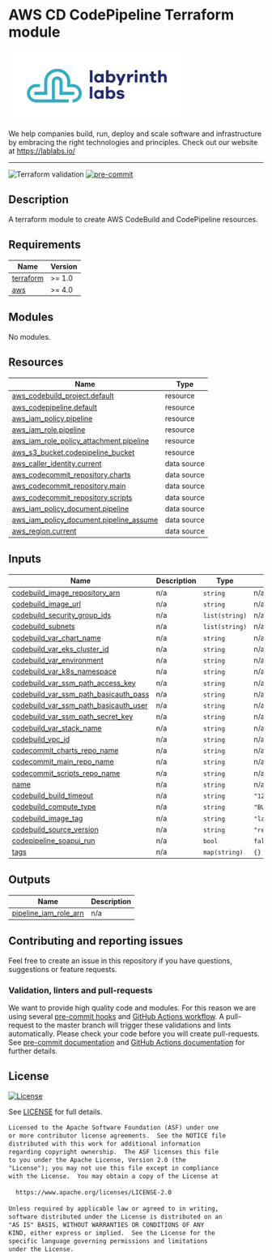 # AWS CD CodePipeline Terraform module

[![Labyrinth Labs logo](ll-logo.png)](https://www.lablabs.io)

We help companies build, run, deploy and scale software and infrastructure by embracing the right technologies and principles. Check out our website at https://lablabs.io/

---

![Terraform validation](https://github.com/lablabs/terraform-aws-cd-codepipeline/workflows/Terraform%20validation/badge.svg?branch=master)
[![pre-commit](https://img.shields.io/badge/pre--commit-enabled-success?logo=pre-commit&logoColor=white)](https://github.com/pre-commit/pre-commit)

## Description

A terraform module to create AWS CodeBuild and CodePipeline resources.

<!-- BEGINNING OF PRE-COMMIT-TERRAFORM DOCS HOOK -->
## Requirements

| Name | Version |
|------|---------|
| <a name="requirement_terraform"></a> [terraform](#requirement\_terraform) | >= 1.0 |
| <a name="requirement_aws"></a> [aws](#requirement\_aws) | >= 4.0 |

## Modules

No modules.

## Resources

| Name | Type |
|------|------|
| [aws_codebuild_project.default](https://registry.terraform.io/providers/hashicorp/aws/latest/docs/resources/codebuild_project) | resource |
| [aws_codepipeline.default](https://registry.terraform.io/providers/hashicorp/aws/latest/docs/resources/codepipeline) | resource |
| [aws_iam_policy.pipeline](https://registry.terraform.io/providers/hashicorp/aws/latest/docs/resources/iam_policy) | resource |
| [aws_iam_role.pipeline](https://registry.terraform.io/providers/hashicorp/aws/latest/docs/resources/iam_role) | resource |
| [aws_iam_role_policy_attachment.pipeline](https://registry.terraform.io/providers/hashicorp/aws/latest/docs/resources/iam_role_policy_attachment) | resource |
| [aws_s3_bucket.codepipeline_bucket](https://registry.terraform.io/providers/hashicorp/aws/latest/docs/resources/s3_bucket) | resource |
| [aws_caller_identity.current](https://registry.terraform.io/providers/hashicorp/aws/latest/docs/data-sources/caller_identity) | data source |
| [aws_codecommit_repository.charts](https://registry.terraform.io/providers/hashicorp/aws/latest/docs/data-sources/codecommit_repository) | data source |
| [aws_codecommit_repository.main](https://registry.terraform.io/providers/hashicorp/aws/latest/docs/data-sources/codecommit_repository) | data source |
| [aws_codecommit_repository.scripts](https://registry.terraform.io/providers/hashicorp/aws/latest/docs/data-sources/codecommit_repository) | data source |
| [aws_iam_policy_document.pipeline](https://registry.terraform.io/providers/hashicorp/aws/latest/docs/data-sources/iam_policy_document) | data source |
| [aws_iam_policy_document.pipeline_assume](https://registry.terraform.io/providers/hashicorp/aws/latest/docs/data-sources/iam_policy_document) | data source |
| [aws_region.current](https://registry.terraform.io/providers/hashicorp/aws/latest/docs/data-sources/region) | data source |

## Inputs

| Name | Description | Type | Default | Required |
|------|-------------|------|---------|:--------:|
| <a name="input_codebuild_image_repository_arn"></a> [codebuild\_image\_repository\_arn](#input\_codebuild\_image\_repository\_arn) | n/a | `string` | n/a | yes |
| <a name="input_codebuild_image_url"></a> [codebuild\_image\_url](#input\_codebuild\_image\_url) | n/a | `string` | n/a | yes |
| <a name="input_codebuild_security_group_ids"></a> [codebuild\_security\_group\_ids](#input\_codebuild\_security\_group\_ids) | n/a | `list(string)` | n/a | yes |
| <a name="input_codebuild_subnets"></a> [codebuild\_subnets](#input\_codebuild\_subnets) | n/a | `list(string)` | n/a | yes |
| <a name="input_codebuild_var_chart_name"></a> [codebuild\_var\_chart\_name](#input\_codebuild\_var\_chart\_name) | n/a | `string` | n/a | yes |
| <a name="input_codebuild_var_eks_cluster_id"></a> [codebuild\_var\_eks\_cluster\_id](#input\_codebuild\_var\_eks\_cluster\_id) | n/a | `string` | n/a | yes |
| <a name="input_codebuild_var_environment"></a> [codebuild\_var\_environment](#input\_codebuild\_var\_environment) | n/a | `string` | n/a | yes |
| <a name="input_codebuild_var_k8s_namespace"></a> [codebuild\_var\_k8s\_namespace](#input\_codebuild\_var\_k8s\_namespace) | n/a | `string` | n/a | yes |
| <a name="input_codebuild_var_ssm_path_access_key"></a> [codebuild\_var\_ssm\_path\_access\_key](#input\_codebuild\_var\_ssm\_path\_access\_key) | n/a | `string` | n/a | yes |
| <a name="input_codebuild_var_ssm_path_basicauth_pass"></a> [codebuild\_var\_ssm\_path\_basicauth\_pass](#input\_codebuild\_var\_ssm\_path\_basicauth\_pass) | n/a | `string` | n/a | yes |
| <a name="input_codebuild_var_ssm_path_basicauth_user"></a> [codebuild\_var\_ssm\_path\_basicauth\_user](#input\_codebuild\_var\_ssm\_path\_basicauth\_user) | n/a | `string` | n/a | yes |
| <a name="input_codebuild_var_ssm_path_secret_key"></a> [codebuild\_var\_ssm\_path\_secret\_key](#input\_codebuild\_var\_ssm\_path\_secret\_key) | n/a | `string` | n/a | yes |
| <a name="input_codebuild_var_stack_name"></a> [codebuild\_var\_stack\_name](#input\_codebuild\_var\_stack\_name) | n/a | `string` | n/a | yes |
| <a name="input_codebuild_vpc_id"></a> [codebuild\_vpc\_id](#input\_codebuild\_vpc\_id) | n/a | `string` | n/a | yes |
| <a name="input_codecommit_charts_repo_name"></a> [codecommit\_charts\_repo\_name](#input\_codecommit\_charts\_repo\_name) | n/a | `string` | n/a | yes |
| <a name="input_codecommit_main_repo_name"></a> [codecommit\_main\_repo\_name](#input\_codecommit\_main\_repo\_name) | n/a | `string` | n/a | yes |
| <a name="input_codecommit_scripts_repo_name"></a> [codecommit\_scripts\_repo\_name](#input\_codecommit\_scripts\_repo\_name) | n/a | `string` | n/a | yes |
| <a name="input_name"></a> [name](#input\_name) | n/a | `string` | n/a | yes |
| <a name="input_codebuild_build_timeout"></a> [codebuild\_build\_timeout](#input\_codebuild\_build\_timeout) | n/a | `string` | `"120"` | no |
| <a name="input_codebuild_compute_type"></a> [codebuild\_compute\_type](#input\_codebuild\_compute\_type) | n/a | `string` | `"BUILD_GENERAL1_SMALL"` | no |
| <a name="input_codebuild_image_tag"></a> [codebuild\_image\_tag](#input\_codebuild\_image\_tag) | n/a | `string` | `"latest"` | no |
| <a name="input_codebuild_source_version"></a> [codebuild\_source\_version](#input\_codebuild\_source\_version) | n/a | `string` | `"refs/heads/master"` | no |
| <a name="input_codepipeline_soapui_run"></a> [codepipeline\_soapui\_run](#input\_codepipeline\_soapui\_run) | n/a | `bool` | `false` | no |
| <a name="input_tags"></a> [tags](#input\_tags) | n/a | `map(string)` | `{}` | no |

## Outputs

| Name | Description |
|------|-------------|
| <a name="output_pipeline_iam_role_arn"></a> [pipeline\_iam\_role\_arn](#output\_pipeline\_iam\_role\_arn) | n/a |
<!-- END OF PRE-COMMIT-TERRAFORM DOCS HOOK -->

## Contributing and reporting issues

Feel free to create an issue in this repository if you have questions, suggestions or feature requests.

### Validation, linters and pull-requests

We want to provide high quality code and modules. For this reason we are using
several [pre-commit hooks](.pre-commit-config.yaml) and
[GitHub Actions workflow](.github/workflows/main.yml). A pull-request to the
master branch will trigger these validations and lints automatically. Please
check your code before you will create pull-requests. See
[pre-commit documentation](https://pre-commit.com/) and
[GitHub Actions documentation](https://docs.github.com/en/actions) for further
details.


## License

[![License](https://img.shields.io/badge/License-Apache%202.0-blue.svg)](https://opensource.org/licenses/Apache-2.0)

See [LICENSE](LICENSE) for full details.

    Licensed to the Apache Software Foundation (ASF) under one
    or more contributor license agreements.  See the NOTICE file
    distributed with this work for additional information
    regarding copyright ownership.  The ASF licenses this file
    to you under the Apache License, Version 2.0 (the
    "License"); you may not use this file except in compliance
    with the License.  You may obtain a copy of the License at

      https://www.apache.org/licenses/LICENSE-2.0

    Unless required by applicable law or agreed to in writing,
    software distributed under the License is distributed on an
    "AS IS" BASIS, WITHOUT WARRANTIES OR CONDITIONS OF ANY
    KIND, either express or implied.  See the License for the
    specific language governing permissions and limitations
    under the License.
